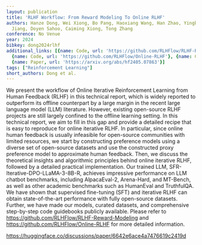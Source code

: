 ```yaml
---
layout: publication
title: 'RLHF Workflow: From Reward Modeling To Online RLHF'
authors: Hanze Dong, Wei Xiong, Bo Pang, Haoxiang Wang, Han Zhao, Yingbo Zhou, Nan
  Jiang, Doyen Sahoo, Caiming Xiong, Tong Zhang
conference: No Venue
year: 2024
bibkey: dong2024rlhf
additional_links: [{name: Code, url: 'https://github.com/RLHFlow/RLHF-Reward-Modeling'},
  {name: Code, url: 'https://github.com/RLHFlow/Online-RLHF'}, {name: Code, url: 'https://huggingface.co/discussions/paper/6642e6ace4a7476619c2419d'},
  {name: Paper, url: 'https://arxiv.org/abs/hf2405.07863'}]
tags: ["Reinforcement Learning"]
short_authors: Dong et al.
---
```

We present the workflow of Online Iterative Reinforcement Learning from Human Feedback (RLHF) in this technical report, which is widely reported to outperform its offline counterpart by a large margin in the recent large language model (LLM) literature. However, existing open-source RLHF projects are still largely confined to the offline learning setting. In this technical report, we aim to fill in this gap and provide a detailed recipe that is easy to reproduce for online iterative RLHF. In particular, since online human feedback is usually infeasible for open-source communities with limited resources, we start by constructing preference models using a diverse set of open-source datasets and use the constructed proxy preference model to approximate human feedback. Then, we discuss the theoretical insights and algorithmic principles behind online iterative RLHF, followed by a detailed practical implementation. Our trained LLM, SFR-Iterative-DPO-LLaMA-3-8B-R, achieves impressive performance on LLM chatbot benchmarks, including AlpacaEval-2, Arena-Hard, and MT-Bench, as well as other academic benchmarks such as HumanEval and TruthfulQA. We have shown that supervised fine-tuning (SFT) and iterative RLHF can obtain state-of-the-art performance with fully open-source datasets. Further, we have made our models, curated datasets, and comprehensive step-by-step code guidebooks publicly available. Please refer to https://github.com/RLHFlow/RLHF-Reward-Modeling and https://github.com/RLHFlow/Online-RLHF for more detailed information.

https://huggingface.co/discussions/paper/6642e6ace4a7476619c2419d